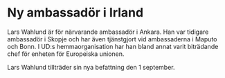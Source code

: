 # Ny ambassadör i Irland

Lars Wahlund är för närvarande ambassadör i Ankara. Han var tidigare ambassadör i Skopje och har även tjänstgjort vid ambassaderna i Maputo och Bonn. I UD:s hemmaorganisation har han bland annat varit biträdande chef för enheten för Europeiska unionen.

Lars Wahlund tillträder sin nya befattning den 1 september.
